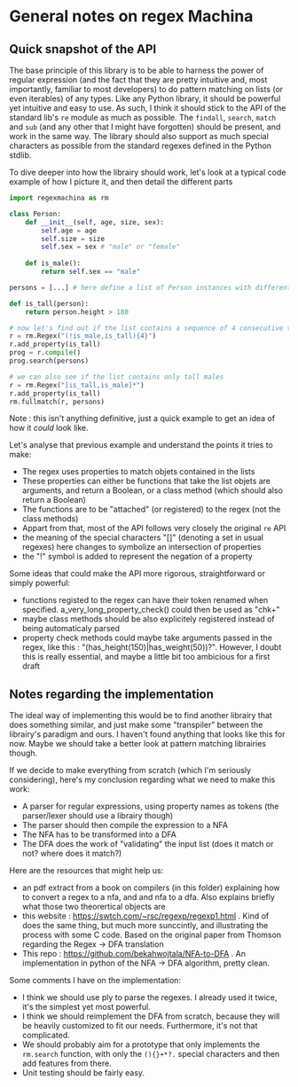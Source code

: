 # General notes on regex Machina

## Quick snapshot of the API

The base principle of this library is to be able to harness the power of regular expression (and the fact that they are pretty intuitive and, most importantly, familiar to most developers) to do pattern matching on lists (or even iterables) of any types.
Like any Python library, it should be powerful yet intuitive and easy to use. As such, I think it should stick to the API of the standard lib's `re` module as much as possible. The `findall`, `search`, `match` and `sub` (and any other that I might have forgotten) should be present, and work in the same way. The library should also support as much special characters as possible from the standard regexes defined in the Python stdlib. 

To dive deeper into how the librairy should work, let's look at a typical code example of how I picture it, and then detail the different parts

```python
import regexmachina as rm

class Person:
	def __init__(self, age, size, sex):
		self.age = age
		self.size = size
		self.sex = sex # "male" or "female"
	
	def is_male():
		return self.sex == "male"

persons = [...] # here define a list of Person instances with different ages, sizes and sex

def is_tall(person):
	return person.height > 180

# now let's find out if the list contains a sequence of 4 consecutive tall or female people
r = rm.Regex("(!is_male,is_tall){4}")
r.add_property(is_tall)
prog = r.compile()
prog.search(persons)

# we can also see if the list contains only tall males
r = rm.Regex("[is_tall,is_male]*")
r.add_property(is_tall)
rm.fullmatch(r, persons)
```

Note : this isn't anything definitive, just a quick example to get an idea of how it *could* look like.

Let's analyse that previous example and understand the points it tries to make:
* The regex uses properties to match objets contained in the lists
* These properties can either be functions that take the list objets are arguments, and return a Boolean, or a class method (which should also return a Boolean)
* The functions are to be "attached" (or registered) to the regex (not the class methods)
* Appart from that, most of the API follows very closely the original `re` API
* the meaning of the special characters "[]" (denoting a set in usual regexes) here changes to symbolize an intersection of properties
* the "!" symbol is added to represent the negation of a property

Some ideas that could make the API more rigorous, straightforward or simply powerful:
* functions registed to the regex can have their token renamed when specified. a_very_long_property_check() could then be used as "chk+"
* maybe class methods should be also explicitely registered instead of being automaticaly parsed
* property check methods could maybe take arguments passed in the regex, like this : "(has_height(150)|has_weight(50))?". However, I doubt this is really essential, and maybe a little bit too ambicious for a first draft

## Notes regarding the implementation

The ideal way of implementing this would be to find another librairy that does something similar, and just make some "transpiler" between the librairy's paradigm and ours. I haven't found anything that looks like this for now. Maybe we should take a better look at pattern matching librairies though.

If we decide to make everything from scratch (which I'm seriously considering), here's my conclusion regarding what we need to make this work:
* A parser for regular expressions, using property names as tokens (the parser/lexer should use a librairy though)
* The parser should then compile the expression to a NFA
* The NFA has to be transformed into a DFA
* The DFA does the work of "validating" the input list (does it match or not? where does it match?)

Here are the resources that might help us:
* an pdf extract from a book on compilers (in this folder) explaining how to convert a regex to a nfa, and and nfa to a dfa. Also explains briefly what those two theorertical objects are
* this website : https://swtch.com/~rsc/regexp/regexp1.html . Kind of does the same thing, but much more sunccintly, and illustrating the process with some C code. Based on the original paper from Thomson regarding the Regex -> DFA translation
* This repo : https://github.com/bekahwojtala/NFA-to-DFA . An implementation in python of the NFA -> DFA algorithm, pretty clean.

Some comments I have on the implementation:
* I think we should use ply to parse the regexes. I already used it twice, it's the simplest yet most powerful.
* I think we should reimplement the DFA from scratch, because they will be heavily customized to fit our needs. Furthermore, it's not that complicated.
* We should probably aim for a prototype that only implements the `rm.search` function, with only the `(){}+*?.` special characters and then add features from there.
* Unit testing should be fairly easy.

